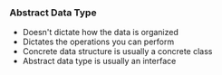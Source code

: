 ### Abstract Data Type
- Doesn't dictate how the data is organized  
- Dictates the operations you can perform  
- Concrete data structure is usually a concrete class  
- Abstract data type is usually an interface  
